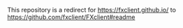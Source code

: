 This repository is a redirect for https://fxclient.github.io/ to https://github.com/fxclient/FXclient#readme

